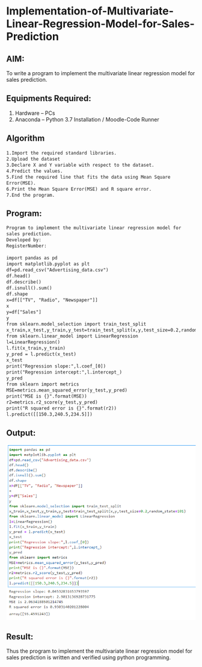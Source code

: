 # Implementation-of-Multivariate-Linear-Regression-Model-for-Sales-Prediction

## AIM:
To write a program to implement the multivariate linear regression model for sales prediction.

## Equipments Required:
1. Hardware – PCs
2. Anaconda – Python 3.7 Installation / Moodle-Code Runner

## Algorithm
```
1.Import the required standard libraries.
2.Upload the dataset
3.Declare X and Y variable with respect to the dataset.
4.Predict the values.
5.Find the required line that fits the data using Mean Square Error(MSE).
6.Print the Mean Square Error(MSE) and R square error.
7.End the program. 
```
## Program:
~~~
Program to implement the multivariate linear regression model for sales prediction.
Developed by: 
RegisterNumber:  

import pandas as pd
import matplotlib.pyplot as plt
df=pd.read_csv("Advertising_data.csv")
df.head()
df.describe()
df.isnull().sum()
df.shape
x=df[["TV", "Radio", "Newspaper"]]
x
y=df["Sales"]
y
from sklearn.model_selection import train_test_split
x_train,x_test,y_train,y_test=train_test_split(x,y,test_size=0.2,random_state=101)
from sklearn.linear_model import LinearRegression
l=LinearRegression()
l.fit(x_train,y_train)
y_pred = l.predict(x_test)
x_test
print("Regression slope:",l.coef_[0])
print("Regression intercept:",l.intercept_)
y_pred
from sklearn import metrics
MSE=metrics.mean_squared_error(y_test,y_pred)
print("MSE is {}".format(MSE))
r2=metrics.r2_score(y_test,y_pred)
print("R squared error is {}".format(r2))
l.predict([[150.3,240.5,234.5]])
~~~
## Output:
![multivariate linear regression model for sales prediction](m5.png)


## Result:
Thus the program to implement the multivariate linear regression model for sales prediction is written and verified using python programming.
